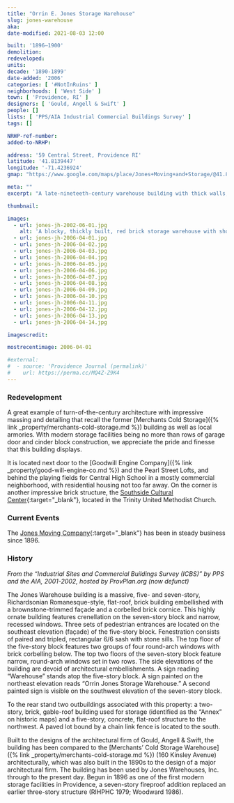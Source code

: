 ```yaml
---
title: "Orrin E. Jones Storage Warehouse"
slug: jones-warehouse
aka:
date-modified: 2021-08-03 12:00

built: '1896–1900'
demolition:
redeveloped:
units:
decade: '1890-1899'
date-added: '2006'
categories: [ '#NotInRuins' ]
neighborhoods: [ 'West Side' ]
town: [ 'Providence, RI' ]
designers: [ 'Gould, Angell & Swift' ]
people: []
lists: [ 'PPS/AIA Industrial Commercial Buildings Survey' ]
tags: []

NRHP-ref-number:
added-to-NRHP:

address: '59 Central Street, Providence RI'
latitude: '41.8139447'
longitude: '-71.4236924'
gmap: "https://www.google.com/maps/place/Jones+Moving+and+Storage/@41.8139447,-71.4236924,19z/data=!4m13!1m7!3m6!1s0x89e44570da23ec5f:0xb5be28ecd77c974d!2s49+Central+St,+Providence,+RI+02907!3b1!8m2!3d41.8139447!4d-71.4231452!3m4!1s0x89e44570d93ad17f:0xc82ba5b7f1150e76!8m2!3d41.813867!4d-71.4228614"

meta: ""
excerpt: "A late-nineteeth-century warehouse building with thick walls, strong floors, and details reminiscent of an armory building"

thumbnail:

images:
  - url: jones-jh-2002-06-01.jpg
    alt: 'A blocky, thickly built, red brick storage warehouse with short, small windows with granite sills. Two thirds of the building is five stories tall, while the remaining third is seven stories tall. Windows along the top are round arched and in groups. A decorative cornice is on both portions, with a more ornate cornice that is reminiscent of an armory building on the taller setion.'
  - url: jones-jh-2006-04-01.jpg
  - url: jones-jh-2006-04-02.jpg
  - url: jones-jh-2006-04-03.jpg
  - url: jones-jh-2006-04-04.jpg
  - url: jones-jh-2006-04-05.jpg
  - url: jones-jh-2006-04-06.jpg
  - url: jones-jh-2006-04-07.jpg
  - url: jones-jh-2006-04-08.jpg
  - url: jones-jh-2006-04-09.jpg
  - url: jones-jh-2006-04-10.jpg
  - url: jones-jh-2006-04-11.jpg
  - url: jones-jh-2006-04-12.jpg
  - url: jones-jh-2006-04-13.jpg
  - url: jones-jh-2006-04-14.jpg

imagescredit:

mostrecentimage: 2006-04-01

#external:
#  - source: 'Providence Journal (permalink)'
#    url: https://perma.cc/MQ4Z-Z9K4
---
```


### Redevelopment

A great example of turn-of-the-century architecture with impressive massing and detailing that recall the former [Merchants Cold Storage]({% link _property/merchants-cold-storage.md %})  building as well as local armories. With modern storage facilities being no more than rows of garage door and cinder block construction, we appreciate the pride and finesse that this building displays. 

It is located next door to the [Goodwill Engine Company]({% link _property/good-will-engine-co.md %}) and the Pearl Street Lofts, and behind the playing fields for Central High School in a mostly commercial neighborhood, with residential housing not too far away. On the corner is another impressive brick structure, the [Southside Cultural Center](//www.sccri.org){:target="_blank"}, located in the Trinity United Methodist Church. 


### Current Events

The [Jones Moving Company](//www.rimover.com){:target="_blank"} has been in steady business since 1896. 


### History

_From the “Industrial Sites and Commercial Buildings Survey (ICBS)” by PPS and the AIA, 2001-2002, hosted by ProvPlan.org (now defunct)_

The Jones Warehouse building is a massive, five- and seven-story, Richardsonian Romanesque-style, flat-roof, brick building embellished with a brownstone-trimmed façade and a corbelled brick cornice. This highly ornate building features crenellation on the seven-story block and narrow, recessed windows. Three sets of pedestrian entrances are located on the southeast elevation (façade) of the five-story block. Fenestration consists of paired and tripled, rectangular 6/6 sash with stone sills. The top floor of the five-story block features two groups of four round-arch windows with brick corbelling below. The top two floors of the seven-story block feature narrow, round-arch windows set in two rows. The side elevations of the building are devoid of architectural embellishments. A sign reading “Warehouse” stands atop the five-story block. A sign painted on the northeast elevation reads “Orrin Jones Storage Warehouse.” A second painted sign is visible on the southwest elevation of the seven-story block.

To the rear stand two outbuildings associated with this property: a two-story, brick, gable-roof building used for storage (identified as the “Annex” on historic maps) and a five-story, concrete, flat-roof structure to the northwest. A paved lot bound by a chain link fence is located to the south.

Built to the designs of the architectural firm of Gould, Angell & Swift, the building has been compared to the [Merchants’ Cold Storage Warehouse]({% link _property/merchants-cold-storage.md %}) (160 Kinsley Avenue) architecturally, which was also built in the 1890s to the design of a major architectural firm. The building has been used by Jones Warehouses, Inc. through to the present day. Begun in 1896 as one of the first modern storage facilities in Providence, a seven-story fireproof addition replaced an earlier three-story structure (RIHPHC 1979; Woodward 1986).

